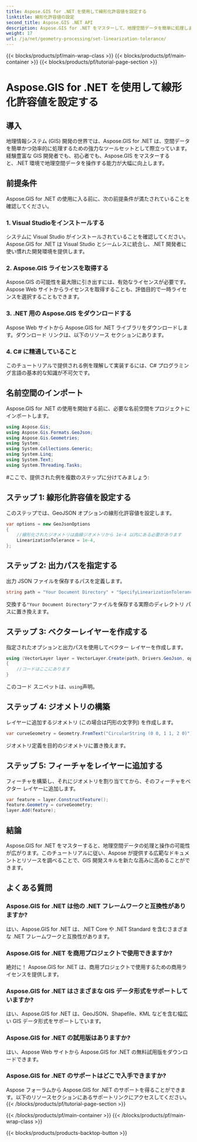 ```yaml
---
title: Aspose.GIS for .NET を使用して線形化許容値を設定する
linktitle: 線形化許容値の設定
second_title: Aspose.GIS .NET API
description: Aspose.GIS for .NET をマスターして、地理空間データを簡単に処理します。このステップバイステップのチュートリアルに従って、.NET での GIS 開発の可能性を最大限に引き出してください。
weight: 17
url: /ja/net/geometry-processing/set-linearization-tolerance/
---
```


{{< blocks/products/pf/main-wrap-class >}}
{{< blocks/products/pf/main-container >}}
{{< blocks/products/pf/tutorial-page-section >}}

# Aspose.GIS for .NET を使用して線形化許容値を設定する

## 導入
地理情報システム (GIS) 開発の世界では、Aspose.GIS for .NET は、空間データを簡単かつ効率的に処理するための強力なツールセットとして際立っています。経験豊富な GIS 開発者でも、初心者でも、Aspose.GIS をマスターすると、.NET 環境で地理空間データを操作する能力が大幅に向上します。
## 前提条件
Aspose.GIS for .NET の使用に入る前に、次の前提条件が満たされていることを確認してください。
### 1. Visual Studioをインストールする
システムに Visual Studio がインストールされていることを確認してください。 Aspose.GIS for .NET は Visual Studio とシームレスに統合し、.NET 開発者に使い慣れた開発環境を提供します。
### 2. Aspose.GIS ライセンスを取得する
Aspose.GIS の可能性を最大限に引き出すには、有効なライセンスが必要です。 Aspose Web サイトからライセンスを取得することも、評価目的で一時ライセンスを選択することもできます。
### 3. .NET 用の Aspose.GIS をダウンロードする
Aspose Web サイトから Aspose.GIS for .NET ライブラリをダウンロードします。ダウンロード リンクは、以下のリソース セクションにあります。
### 4. C# に精通していること
このチュートリアルで提供される例を理解して実装するには、C# プログラミング言語の基本的な知識が不可欠です。

## 名前空間のインポート
Aspose.GIS for .NET の使用を開始する前に、必要な名前空間をプロジェクトにインポートします。
```csharp
using Aspose.Gis;
using Aspose.Gis.Formats.GeoJson;
using Aspose.Gis.Geometries;
using System;
using System.Collections.Generic;
using System.Linq;
using System.Text;
using System.Threading.Tasks;
```
#ここで、提供された例を複数のステップに分けてみましょう:
## ステップ 1: 線形化許容値を設定する
このステップでは、GeoJSON オプションの線形化許容値を設定します。
```csharp
var options = new GeoJsonOptions
{
    //線形化されたジオメトリは曲線ジオメトリから 1e-4 以内にある必要があります
    LinearizationTolerance = 1e-4,
};
```
## ステップ 2: 出力パスを指定する
出力 JSON ファイルを保存するパスを定義します。
```csharp
string path = "Your Document Directory" + "SpecifyLinearizationTolerance_out.json";
```
交換する`"Your Document Directory"`ファイルを保存する実際のディレクトリ パスに置き換えます。
## ステップ 3: ベクターレイヤーを作成する
指定されたオプションと出力パスを使用してベクター レイヤーを作成します。
```csharp
using (VectorLayer layer = VectorLayer.Create(path, Drivers.GeoJson, options))
{
    //コードはここにあります
}
```
このコード スニペットは、`using`声明。
## ステップ 4: ジオメトリの構築
レイヤーに追加するジオメトリ (この場合は円形の文字列) を作成します。
```csharp
var curveGeometry = Geometry.FromText("CircularString (0 0, 1 1, 2 0)");
```
ジオメトリ定義を目的のジオメトリに置き換えます。
## ステップ 5: フィーチャをレイヤーに追加する
フィーチャを構築し、それにジオメトリを割り当ててから、そのフィーチャをベクター レイヤーに追加します。
```csharp
var feature = layer.ConstructFeature();
feature.Geometry = curveGeometry;
layer.Add(feature);
```

## 結論
Aspose.GIS for .NET をマスターすると、地理空間データの処理と操作の可能性が広がります。このチュートリアルに従い、Aspose が提供する広範なドキュメントとリソースを調べることで、GIS 開発スキルを新たな高みに高めることができます。
## よくある質問
### Aspose.GIS for .NET は他の .NET フレームワークと互換性がありますか?
はい、Aspose.GIS for .NET は、.NET Core や .NET Standard を含むさまざまな .NET フレームワークと互換性があります。
### Aspose.GIS for .NET を商用プロジェクトで使用できますか?
絶対に！ Aspose.GIS for .NET は、商用プロジェクトで使用するための商用ライセンスを提供します。
### Aspose.GIS for .NET はさまざまな GIS データ形式をサポートしていますか?
はい、Aspose.GIS for .NET は、GeoJSON、Shapefile、KML などを含む幅広い GIS データ形式をサポートしています。
### Aspose.GIS for .NET の試用版はありますか?
はい、Aspose Web サイトから Aspose.GIS for .NET の無料試用版をダウンロードできます。
### Aspose.GIS for .NET のサポートはどこで入手できますか?
Aspose フォーラムから Aspose.GIS for .NET のサポートを得ることができます。以下のリソースセクションにあるサポートリンクにアクセスしてください。
{{< /blocks/products/pf/tutorial-page-section >}}

{{< /blocks/products/pf/main-container >}}
{{< /blocks/products/pf/main-wrap-class >}}

{{< blocks/products/products-backtop-button >}}
